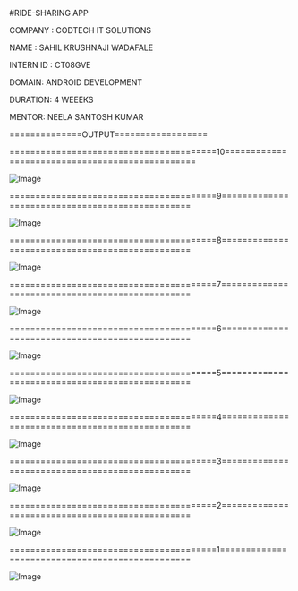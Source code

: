 #RIDE-SHARING APP

COMPANY : CODTECH IT SOLUTIONS

NAME : SAHIL KRUSHNAJI WADAFALE

INTERN ID : CT08GVE

DOMAIN: ANDROID DEVELOPMENT

DURATION: 4 WEEEKS

MENTOR: NEELA SANTOSH KUMAR

==============OUTPUT==================

========================================10================================================

![Image](https://github.com/user-attachments/assets/efb7ed00-6cc9-4d0c-8235-10b23d1a7ab8)

========================================9================================================

![Image](https://github.com/user-attachments/assets/e19812da-3edb-41b1-9bdb-e0240ff27ac6)

========================================8================================================

![Image](https://github.com/user-attachments/assets/cebe2690-8e25-4ddc-845f-2d93d042892a)

========================================7================================================

![Image](https://github.com/user-attachments/assets/aeb97f15-55f0-4aec-a32f-c0929398319c)

========================================6================================================

![Image](https://github.com/user-attachments/assets/d7e3251c-535d-4f7e-98cb-54d016b0d70a)

========================================5================================================

![Image](https://github.com/user-attachments/assets/882aea6a-2efa-42ad-938a-577061225898)

========================================4================================================

![Image](https://github.com/user-attachments/assets/d7af5e6e-9cf5-4f23-a79f-2c5c71636257)

========================================3================================================

![Image](https://github.com/user-attachments/assets/055fb1c0-1fab-482d-b862-a186d4e42483)

========================================2================================================

![Image](https://github.com/user-attachments/assets/18e5f897-7486-4713-85f1-ed3a6230be1c)

========================================1================================================

![Image](https://github.com/user-attachments/assets/e972aefd-a342-4a7e-8066-bb3af7e1dea2)
